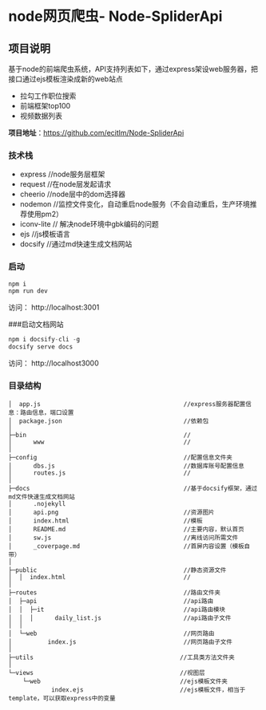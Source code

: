 # node网页爬虫- Node-SpliderApi

## 项目说明 
基于node的前端爬虫系统，API支持列表如下，通过express架设web服务器，把接口通过ejs模板渲染成新的web站点
- 拉勾工作职位搜索
- 前端框架top100
- 视频数据列表

**项目地址**：https://github.com/ecitlm/Node-SpliderApi

### 技术栈
- express  //node服务层框架 
- request   //在node层发起请求
- cheerio   //node层中的dom选择器
- nodemon   //监控文件变化，自动重启node服务（不会自动重启，生产环境推荐使用pm2）
- iconv-lite // 解决node环境中gbk编码的问题
- ejs   //js模板语言
- docsify  //通过md快速生成文档网站

### 启动
```javascript
npm i 
npm run dev
```
访问： http://localhost:3001

###启动文档网站
```javascript
npm i docsify-cli -g
docsify serve docs
```
访问： http://localhost3000

### 目录结构
```$xslt
│  app.js                                        //express服务器配置信息：路由信息，端口设置
│  package.json                                  //依赖包
│                                                
├─bin                                            //
│      www                                       //
│                                                
├─config                                         //配置信息文件夹
│      dbs.js                                    //数据库账号配置信息
│      routes.js                                 //
│
├─docs                                           //基于docsify框架，通过md文件快速生成文档网站
│      .nojekyll                                 
│      api.png                                   //资源图片
│      index.html                                //模板
│      README.md                                 //主要内容，默认首页
│      sw.js                                     //离线访问所需文件
│      _coverpage.md                             //首屏内容设置（模板自带）
│
├─public                                         //静态资源文件                           
│  │  index.html                                 //
│
├─routes                                         //路由文件夹
│  ├─api                                         //api路由
│  │  ├─it                                       //api路由模块
│  │  │      daily_list.js                       //api路由子文件
│  │
│  └─web                                         //网页路由                    
│          index.js                              //网页路由子文件
│
├─utils                                         //工具类方法文件夹
│
└─views                                         //视图层
    └─web                                       //ejs模板文件夹
            index.ejs                           //ejs模板文件，相当于template，可以获取express中的变量
```
